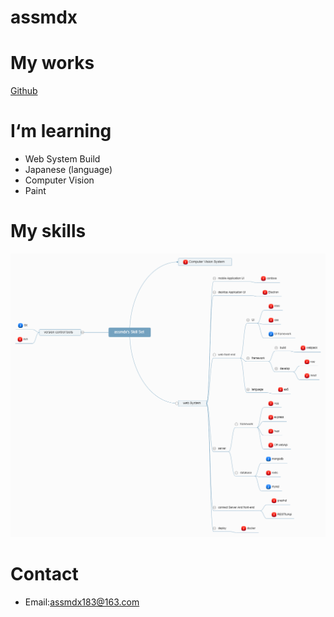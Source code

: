# assmdx

# My works

[Github](https://github.com/assmdx/)

# I‘m learning

- Web System Build
- Japanese (language)
- Computer Vision
- Paint

# My skills

![](skill-set1.png)

# Contact

- Email:assmdx183@163.com

